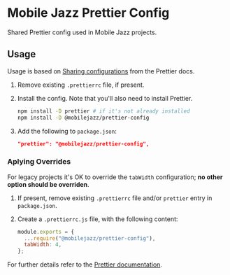 # Mobile Jazz Prettier Config

Shared Prettier config used in Mobile Jazz projects.

## Usage

Usage is based on [Sharing configurations](https://prettier.io/docs/en/configuration.html#sharing-configurations) from the Prettier docs.

1. Remove existing `.prettierrc` file, if present.
1. Install the config. Note that you'll also need to install Prettier.

    ```sh
    npm install -D prettier # if it's not already installed
    npm install -D @mobilejazz/prettier-config
    ```

1. Add the following to `package.json`:

    ```json
    "prettier": "@mobilejazz/prettier-config",
    ```

### Aplying Overrides

For legacy projects it's OK to override the `tabWidth` configuration; **no other option should be overriden**.

1. If present, remove existing `.prettierrc` file and/or `prettier` entry in `package.json`.
1. Create a `.prettierrc.js` file, with the following content:

    ```js
    module.exports = {
      ...require("@mobilejazz/prettier-config"),
      tabWidth: 4,
    };
    ```

For further details refer to the [Prettier documentation](https://prettier.io/docs/en/configuration.html#sharing-configurations).
